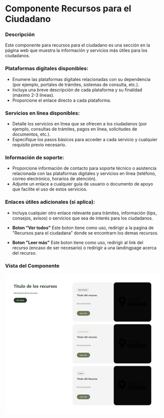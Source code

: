 # Componente Recursos para el Ciudadano ###

### Descripción 

Este componente para recursos para el ciudadano es una sección en la página web que muestra la información y servicios más útiles para los ciudadanos.

### Plataformas digitales disponibles:
- Enumere las plataformas digitales relacionadas con su dependencia (por ejemplo, portales de trámites, sistemas de consulta, etc.).
- Incluya una breve descripción de cada plataforma y su finalidad (máximo 2-3 líneas).
- Proporcione el enlace directo a cada plataforma.

### Servicios en línea disponibles:
- Detalle los servicios en línea que se ofrecen a los ciudadanos (por ejemplo, consultas de trámites, pagos en línea, solicitudes de documentos, etc.).
- Especifique los pasos básicos para acceder a cada servicio y cualquier requisito previo necesario.

### Información de soporte:
- Proporcione información de contacto para soporte técnico o asistencia relacionada con las plataformas digitales y servicios en línea (teléfono, correo electrónico, horarios de atención).
- Adjunte un enlace a cualquier guía de usuario o documento de apoyo que facilite el uso de estos servicios.

### Enlaces útiles adicionales (si aplica):
- Incluya cualquier otro enlace relevante para trámites, información (tips, consejos, avisos) o servicios que sea de interés para los ciudadanos.

- **Boton "Ver todos"** Este boton tiene como uso, redirigir a la pagina de "Recursos para el ciudadana" donde se encontrarn los demas recursos.
- **Boton "Leer más"** Este boton tiene como uso, redirigir al link del recurso (encaso de ser necesario) o redirigir a una landingpage acerca del recurso.

### Vista del Componente
![](img/04.jpg)
